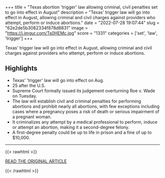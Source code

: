 +++
title = "Texas abortion 'trigger' law allowing criminal, civil penalties set to go into effect in August"
description = "Texas' trigger law will go into effect in August, allowing criminal and civil charges against providers who attempt, perform or induce abortions."
date = "2022-07-28 19:07:44"
slug = "62e2de5b3082334f878d8831"
image = "https://i.imgur.com/Ts0HEMc.jpg"
score = "1331"
categories = ['set', 'law', 'trigger']
+++

Texas' trigger law will go into effect in August, allowing criminal and civil charges against providers who attempt, perform or induce abortions.

## Highlights

- Texas' 'trigger' law will go into effect on Aug.
- 25 after the U.S.
- Supreme Court formally issued its judgement overturning Roe v. Wade on Tuesday.
- The law will establish civil and criminal penalties for performing abortions and prohibit nearly all abortions, with few exceptions including cases where a pregnancy poses a risk of death or serious impairment of a pregnant woman.
- It criminalizes any attempt by a medical professional to perform, induce or attempt an abortion, making it a second-degree felony.
- A first-degree penalty could be up to life in prison and a fine of up to $10,000.

---

{{< rawhtml >}}
  <p class="article-category">
    <a target="_blank" href="https://abcnews.go.com/US/texas-abortion-trigger-law-allowing-criminal-civil-penalties/story?id=87485720&amp;cid=social_fb_abcn&amp;fbclid=IwAR1QgDIfMo87poiNrGKQ_KhLM_eGRPO3MrAspns7_ojo5M9X1oKUqdZ7WgM&amp;mibextid=lPl56r&amp;fs=e&amp;s=cl">READ THE ORIGINAL ARTICLE</a>
  </p>
{{< /rawhtml >}}
